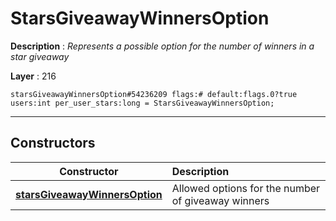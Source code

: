 # StarsGiveawayWinnersOption

**Description** : *Represents a possible option for the number of winners in a star giveaway*

**Layer** : 216

```tl
starsGiveawayWinnersOption#54236209 flags:# default:flags.0?true users:int per_user_stars:long = StarsGiveawayWinnersOption;
```

---

## Constructors

| Constructor | Description |
| :---: | :--- |
| [**starsGiveawayWinnersOption**](constructor/starsGiveawayWinnersOption) | Allowed options for the number of giveaway winners |